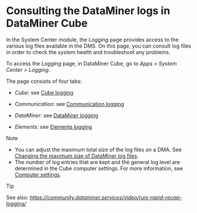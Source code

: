 # Consulting the DataMiner logs in DataMiner Cube

In the System Center module, the *Logging* page provides access to the various log files available in the DMS. On this page, you can consult log files in order to check the system health and troubleshoot any problems.

To access the *Logging* page, in DataMiner Cube, go to *Apps* > *System Center \> Logging*.

The page consists of four tabs:

- *Cube*: see [Cube logging](Cube_logging.md)

- *Communication*: see [Communication logging](Communication_logging.md)

- *DataMiner*: see [DataMiner logging](DataMiner_logging.md)

- *Elements*: see [Elements logging](Elements_logging.md)

> [!NOTE]
> -  You can adjust the maximum total size of the log files on a DMA. See [Changing the maximum size of DataMiner log files](Changing_the_maximum_size_of_DataMiner_log_files.md).
> -  The number of log entries that are kept and the general log level are determined in the Cube computer settings. For more information, see [Computer settings](../../part_1/GettingStarted/Computer_settings.md).

> [!TIP]
> See also:
> *<https://community.dataminer.services/video/ruis-rapid-recap-logging/>* 

